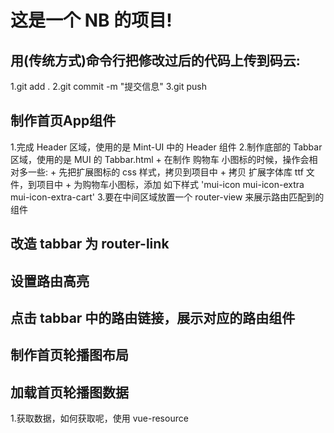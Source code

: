 # 这是一个 NB 的项目!

## 用(传统方式)命令行把修改过后的代码上传到码云:
1.git add .
2.git commit -m "提交信息"
3.git push

## 制作首页App组件
1.完成 Header 区域，使用的是 Mint-UI 中的 Header 组件
2.制作底部的 Tabbar 区域，使用的是 MUI 的 Tabbar.html
    + 在制作 购物车 小图标的时候，操作会相对多一些:
    + 先把扩展图标的 css 样式，拷贝到项目中
    + 拷贝 扩展字体库 ttf 文件，到项目中
    + 为购物车小图标，添加 如下样式 'mui-icon mui-icon-extra mui-icon-extra-cart'
3.要在中间区域放置一个 router-view 来展示路由匹配到的组件

## 改造 tabbar 为 router-link

## 设置路由高亮

## 点击 tabbar 中的路由链接，展示对应的路由组件

## 制作首页轮播图布局

## 加载首页轮播图数据
1.获取数据，如何获取呢，使用 vue-resource  
